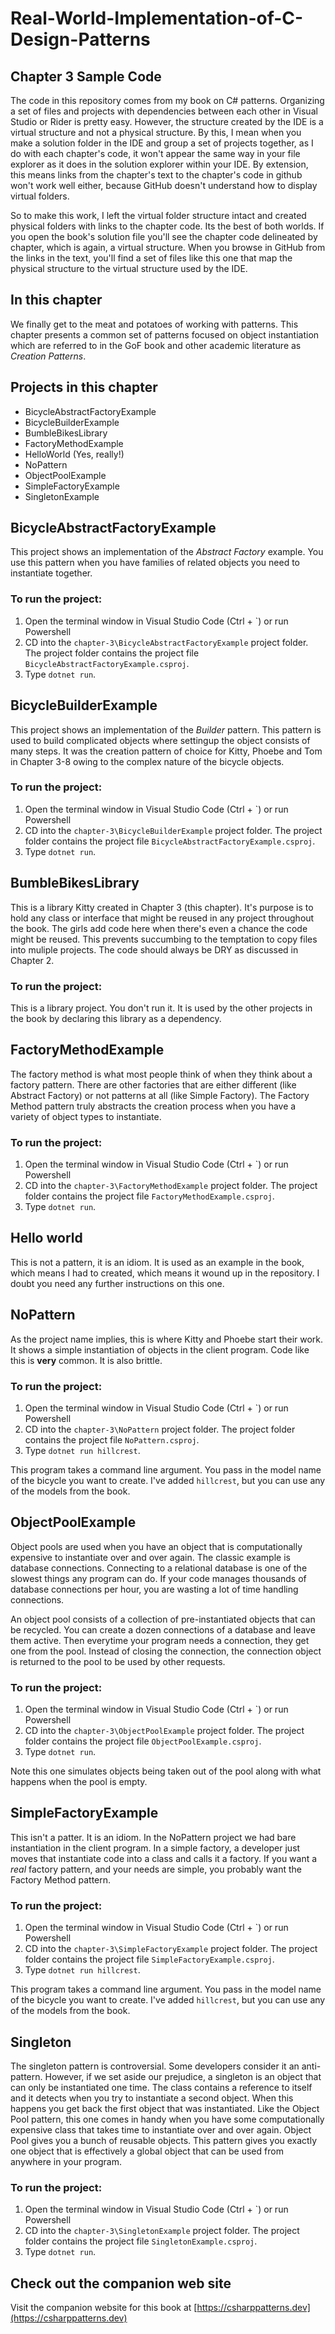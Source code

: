 ﻿# Real-World-Implementation-of-C-Design-Patterns
## Chapter 3 Sample Code
The code in this repository comes from my book on C# patterns.  Organizing a set of files and projects
with dependencies between each other in Visual Studio or Rider is pretty easy.  However, the structure
created by the IDE is a virtual structure and not a physical structure.  By this, I mean when you make a solution
folder in the IDE and group a set of projects together, as I do with each chapter's code, it won't appear
the same way in your file explorer as it does in the solution explorer within your IDE.  By extension, this means
links from the chapter's text to the chapter's code in github won't work well either, because GitHub doesn't understand how
to display virtual folders.

So to make this work, I left the virtual folder structure intact and created physical folders with links to the
chapter code.  Its the best of both worlds.  If you open the book's solution file you'll see the chapter code
delineated by chapter, which is again, a virtual structure.  When you browse in GitHub from the links in the text,
you'll find a set of files like this one that map the physical structure to the virtual structure used by the IDE.

## In this chapter
We finally get to the meat and potatoes of working with patterns.  This chapter presents a common set of patterns
focused on object instantiation which are referred to in the GoF book and other academic literature as *Creation Patterns*.

## Projects in this chapter
* BicycleAbstractFactoryExample
* BicycleBuilderExample
* BumbleBikesLibrary
* FactoryMethodExample
* HelloWorld (Yes, really!)
* NoPattern
* ObjectPoolExample
* SimpleFactoryExample
* SingletonExample

## BicycleAbstractFactoryExample
This project shows an implementation of the *Abstract Factory* example.  You use this pattern when you have families of related objects you need to instantiate together.

### To run the project:
1. Open the terminal window in Visual Studio Code (Ctrl + `) or run Powershell
2. CD into the ```chapter-3\BicycleAbstractFactoryExample``` project folder.  The project folder contains the project file ```BicycleAbstractFactoryExample.csproj```.
3. Type ```dotnet run```.

## BicycleBuilderExample
This project shows an implementation of the *Builder* pattern.  This pattern is used to build complicated objects where settingup the object consists of many steps.  It was the creation pattern of choice for Kitty, Phoebe and Tom in Chapter 3-8 owing to the complex nature of the bicycle objects.  

### To run the project:
1. Open the terminal window in Visual Studio Code (Ctrl + `) or run Powershell
2. CD into the ```chapter-3\BicycleBuilderExample``` project folder.  The project folder contains the project file ```BicycleAbstractFactoryExample.csproj```.
3. Type ```dotnet run```.

## BumbleBikesLibrary
This is a library Kitty created in Chapter 3 (this chapter).  It's purpose is to hold any class or interface that might be reused in any project throughout the book.  The girls add code here when there's even a chance the code might be reused.  This prevents succumbing to the temptation to copy files into muliple projects.  The code should always be DRY as discussed in Chapter 2.

### To run the project:
This is a library project.  You don't run it.  It is used by the other projects in the book by declaring this library as a dependency.

## FactoryMethodExample
The factory method is what most people think of when they think about a factory pattern.  There are other factories that are either different (like Abstract Factory) or not patterns at all (like Simple Factory).  The Factory Method pattern truly abstracts the creation process when you have a variety of object types to instantiate.

### To run the project:
1. Open the terminal window in Visual Studio Code (Ctrl + `) or run Powershell
2. CD into the ```chapter-3\FactoryMethodExample``` project folder.  The project folder contains the project file ```FactoryMethodExample.csproj```.
3. Type ```dotnet run```.

## Hello world
This is not a pattern, it is an idiom.  It is used as an example in the book, which means I had to created, which means it wound up in the repository.  I doubt you need any further instructions on this one.

## NoPattern
As the project name implies, this is where Kitty and Phoebe start their work.  It shows a simple instantiation of objects in the client program.  Code like this is **very** common.  It is also brittle.

### To run the project:
1. Open the terminal window in Visual Studio Code (Ctrl + `) or run Powershell
2. CD into the ```chapter-3\NoPattern``` project folder.  The project folder contains the project file ```NoPattern.csproj```.
3. Type ```dotnet run hillcrest```.

This program takes a command line argument.  You pass in the model name of the bicycle you want to create.  I've added ```hillcrest```, but you can use any of the models from the book.

## ObjectPoolExample
Object pools are used when you have an object that is computationally expensive to instantiate over and over again.  The classic example is database connections.  Connecting to a relational database is one of the slowest things any program can do.  If your code manages thousands of database connections per hour, you are wasting a lot of time handling connections.

An object pool consists of a collection of pre-instantiated objects that can be recycled.  You can create a dozen connections of a database and leave them active.  Then everytime your program needs a connection, they get one from the pool.  Instead of closing the connection, the connection object is returned to the pool to be used by other requests.

### To run the project:
1. Open the terminal window in Visual Studio Code (Ctrl + `) or run Powershell
2. CD into the ```chapter-3\ObjectPoolExample``` project folder.  The project folder contains the project file ```ObjectPoolExample.csproj```.
3. Type ```dotnet run```.

Note this one simulates objects being taken out of the pool along with what happens when the pool is empty.

## SimpleFactoryExample
This isn't a patter.  It is an idiom.  In the NoPattern project we had bare instantiation in the client program.  In a simple factory, a developer just moves that instantiate code into a class and calls it a factory.  If you want a *real* factory pattern, and your needs are simple, you probably want the Factory Method pattern.

### To run the project:
1. Open the terminal window in Visual Studio Code (Ctrl + `) or run Powershell
2. CD into the ```chapter-3\SimpleFactoryExample``` project folder.  The project folder contains the project file ```SimpleFactoryExample.csproj```.
3. Type ```dotnet run hillcrest```.

This program takes a command line argument.  You pass in the model name of the bicycle you want to create.  I've added ```hillcrest```, but you can use any of the models from the book.

## Singleton
The singleton pattern is controversial.  Some developers consider it an anti-pattern.  However, if we set aside our prejudice, a singleton is an object that can only be instantiated one time.  The class contains a reference to itself and it detects when you try to instantiate a second object.  When this happens you get back the first object that was instantiated.  Like the Object Pool pattern, this one comes in handy when you have some computationally expensive class that takes time to instantiate over and over again.  Object Pool gives you a bunch of reusable objects.  This pattern gives you exactly one object that is effectively a global object that can be used from anywhere in your program.
### To run the project:
1. Open the terminal window in Visual Studio Code (Ctrl + `) or run Powershell
2. CD into the ```chapter-3\SingletonExample``` project folder.  The project folder contains the project file ```SingletonExample.csproj```.
3. Type ```dotnet run```.

## Check out the companion web site
Visit the companion website for this book at [https://csharppatterns.dev](https://csharppatterns.dev)